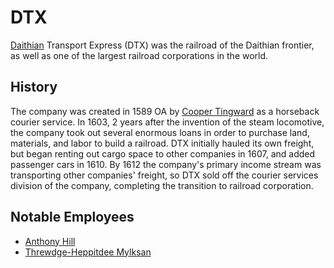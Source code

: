 # DTX

[Daithian](../../geography/continents/daithia.md) Transport Express (DTX) was the railroad of the Daithian frontier, as well as one of the largest railroad corporations in the world.

## History

The company was created in 1589 OA by [Cooper Tingward](../../inhabitants/figures/cooper-tingward.md) as a horseback courier service. In 1603, 2 years after the invention of the steam locomotive, the company took out several enormous loans in order to purchase land, materials, and labor to build a railroad. DTX initially hauled its own freight, but began renting out cargo space to other companies in 1607, and added passenger cars in 1610. By 1612 the company's primary income stream was transporting other companies' freight, so DTX sold off the courier services division of the company, completing the transition to railroad corporation.

## Notable Employees

- [Anthony Hill](../../inhabitants/figures/anthony-hill.md)
- [Threwdge-Heppitdee Mylksan](../../figures/threwdge-heppitdee-mylksan.md)